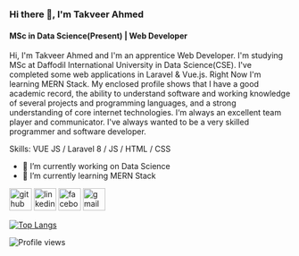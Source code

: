 ### Hi there 👋, I'm Takveer Ahmed
#### MSc in Data Science(Present) | Web Developer

Hi, I'm Takveer Ahmed and I'm an apprentice Web Developer. I'm studying MSc at Daffodil International University in Data Science(CSE). I've completed some web applications in Laravel & Vue.js. Right Now I'm learning MERN Stack. 
My enclosed profile shows that I have a good academic record, the ability to understand software and working knowledge of several projects and programming languages, and a strong understanding of core internet technologies. I‘m always an excellent team player and communicator. 
I've always wanted to be a very skilled programmer and software developer.

Skills: VUE JS / Laravel 8 / JS / HTML / CSS

- 🔭 I’m currently working on Data Science 
- 🌱 I’m currently learning MERN Stack 


[<img src='https://cdn.jsdelivr.net/npm/simple-icons@3.0.1/icons/github.svg' alt='github' height='40'>](https://github.com/takveer21)  [<img src='https://cdn.jsdelivr.net/npm/simple-icons@3.0.1/icons/linkedin.svg' alt='linkedin' height='40'>](https://www.linkedin.com/in/www.linkedin.com/in/takveer-ahmed-tareq/)  [<img src='https://cdn.jsdelivr.net/npm/simple-icons@3.0.1/icons/facebook.svg' alt='facebook' height='40'>](https://www.facebook.com/https://www.facebook.com/tareqahmed.tareq.7906)  [<img src='https://cdn.jsdelivr.net/npm/simple-icons@3.0.1/icons/gmail.svg' alt='gmail' height='40'>](takveer.ahmed21112@gmail.com)  

[![Top Langs](https://github-readme-stats.vercel.app/api/top-langs/?username=takveer21)](https://github.com/anuraghazra/github-readme-stats)

![Profile views](https://gpvc.arturio.dev/takveer21)  
